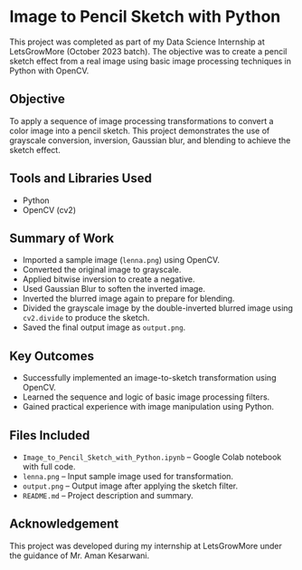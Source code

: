 # Image to Pencil Sketch with Python

This project was completed as part of my Data Science Internship at LetsGrowMore (October 2023 batch). The objective was to create a pencil sketch effect from a real image using basic image processing techniques in Python with OpenCV.

## Objective

To apply a sequence of image processing transformations to convert a color image into a pencil sketch. This project demonstrates the use of grayscale conversion, inversion, Gaussian blur, and blending to achieve the sketch effect.

## Tools and Libraries Used

- Python  
- OpenCV (cv2)

## Summary of Work

- Imported a sample image (`lenna.png`) using OpenCV.
- Converted the original image to grayscale.
- Applied bitwise inversion to create a negative.
- Used Gaussian Blur to soften the inverted image.
- Inverted the blurred image again to prepare for blending.
- Divided the grayscale image by the double-inverted blurred image using `cv2.divide` to produce the sketch.
- Saved the final output image as `output.png`.

## Key Outcomes

- Successfully implemented an image-to-sketch transformation using OpenCV.
- Learned the sequence and logic of basic image processing filters.
- Gained practical experience with image manipulation using Python.

## Files Included

- `Image_to_Pencil_Sketch_with_Python.ipynb` – Google Colab notebook with full code.
- `lenna.png` – Input sample image used for transformation.
- `output.png` – Output image after applying the sketch filter.
- `README.md` – Project description and summary.

## Acknowledgement

This project was developed during my internship at LetsGrowMore under the guidance of Mr. Aman Kesarwani.
